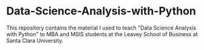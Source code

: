 # Data-Science-Analysis-with-Python

This repository contains the material I used to teach "Data Science Analysis with Python" to MBA and MSIS students at the Leavey School of Business at Santa Clara University.

